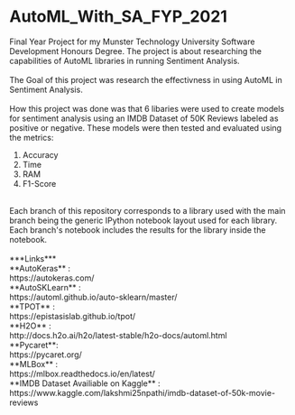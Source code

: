 # AutoML_With_SA_FYP_2021
Final Year Project for my Munster Technology University Software Development Honours Degree. The project is about researching the capabilities of AutoML libraries in running Sentiment Analysis.<br />
<br />
The Goal of this project was research the effectivness in using AutoML in Sentiment Analysis.<br />
<br />
How this project was done was that 6 libaries were used to create models for sentiment analysis using an IMDB Dataset of 50K Reviews labeled as positive or negative. These models were then tested and evaluated using  the metrics:<br />
1. Accuracy
2. Time
3. RAM
4. F1-Score
<br />
Each branch of this repository corresponds to a library used with the main branch being the generic IPython notebook layout used for each library. Each branch's notebook includes the results for the library inside the notebook.<br />
<br />
***Links***<br />
**AutoKeras** : <br />
https://autokeras.com/<br />
**AutoSKLearn** : <br />
https://automl.github.io/auto-sklearn/master/<br />
**TPOT** : <br />
https://epistasislab.github.io/tpot/<br />
**H2O** : <br />
http://docs.h2o.ai/h2o/latest-stable/h2o-docs/automl.html<br />
**Pycaret**:<br />
https://pycaret.org/<br />
**MLBox** : <br />
https://mlbox.readthedocs.io/en/latest/<br />
**IMDB Dataset Availiable on Kaggle** : <br />
https://www.kaggle.com/lakshmi25npathi/imdb-dataset-of-50k-movie-reviews<br />


